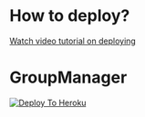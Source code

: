 # How to deploy?
[Watch video tutorial on deploying](https://youtu.be/gXXFpTAk6Vo)

# GroupManager


[![Deploy To Heroku](https://www.herokucdn.com/deploy/button.svg)](https://heroku.com/deploy?template=https://github.com/NikhilgowdaNY/GroupManager)

